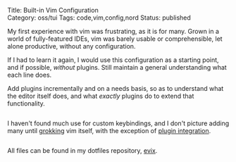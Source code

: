 Title: Built-in Vim Configuration   
Category: oss/tui
Tags: code,vim,config,nord
Status: published

My first experience with vim was frustrating, as it is for many. Grown in a world of fully-featured IDEs, vim was barely usable or comprehensible, let alone productive, without any configuration.

If I had to learn it again, I would use this configuration as a starting point, and if possible, _without_ plugins. Still maintain a general understanding what each line does. 

Add plugins incrementally and on a needs basis, so as to understand what the editor itself does, and what _exactly_ plugins do to extend that functionality.

<pre><code class="bash" id="config.vim"></code></pre>

I haven't found much use for custom keybindings, and I don't picture adding many until [grokking](http://www.catb.org/jargon/html/G/grok.html) vim itself, with the exception of [plugin integration](/vim-plugin-fuzzy-finder.html).

<pre><code class="vim" id="mappings.vim"></code></pre>

All files can be found in my dotfiles repository, [evix](https://gitlab.com/rwev/evix).


<script>

    fetchAndHighlightCodeElement(
        {
            elementId: "config.vim",
            fileUrl: "https://raw.githubusercontent.com/rwev/evix/master/.vim/config.vim",
            filterPrefix: "\""
        }
     );
     
    fetchAndHighlightCodeElement(
        {
            elementId: "mappings.vim",
            fileUrl: "https://raw.githubusercontent.com/rwev/evix/master/.vim/mappings.vim",
            filterPrefix: "\""
        }
     );
</script>


